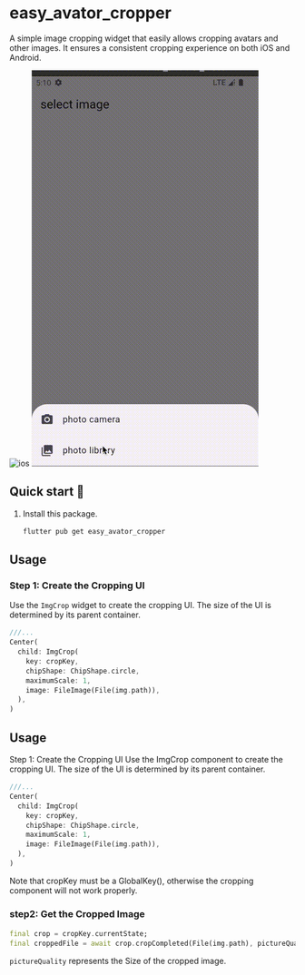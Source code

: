 # easy_avator_cropper

A simple image cropping widget that easily allows cropping avatars and other images. It ensures a consistent cropping experience on both iOS and Android.

![ios](https://github.com/lvzhiyi/easy_avator_cropper/raw/develop/ios.gif)
![android](https://github.com/lvzhiyi/easy_avator_cropper/raw/develop/android.gif)

## Quick start 🚀
1. Install this package.
    ```bash
    flutter pub get easy_avator_cropper
    ```

## Usage
### Step 1: Create the Cropping UI
Use the `ImgCrop` widget to create the cropping UI. The size of the UI is determined by its parent container.

```dart
///...
Center(
  child: ImgCrop(
    key: cropKey,
    chipShape: ChipShape.circle,
    maximumScale: 1,
    image: FileImage(File(img.path)),
  ),
)
```

## Usage
Step 1: Create the Cropping UI
Use the ImgCrop component to create the cropping UI. The size of the UI is determined by its parent container.
```dart
///...
Center(
  child: ImgCrop(
    key: cropKey,
    chipShape: ChipShape.circle,
    maximumScale: 1,
    image: FileImage(File(img.path)),
  ),
)
```
Note that cropKey must be a GlobalKey<ImgCropState>(), otherwise the cropping component will not work properly.

### step2: Get the Cropped Image
```dart
final crop = cropKey.currentState;
final croppedFile = await crop.cropCompleted(File(img.path), pictureQuality: 900);
```
`pictureQuality` represents the Size of the cropped image.